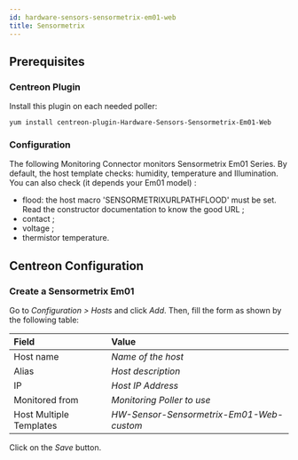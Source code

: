 ```yaml
---
id: hardware-sensors-sensormetrix-em01-web
title: Sensormetrix
---
```


## Prerequisites

### Centreon Plugin

Install this plugin on each needed poller:

``` shell
yum install centreon-plugin-Hardware-Sensors-Sensormetrix-Em01-Web
```

### Configuration

The following Monitoring Connector monitors Sensormetrix Em01 Series. By default, the
host template checks: humidity, temperature and Illumination. You can also check
(it depends your Em01 model) :

  - flood: the host macro 'SENSORMETRIXURLPATHFLOOD' must be set. Read the
    constructor documentation to know the good URL ;
  - contact ;
  - voltage ;
  - thermistor temperature.

## Centreon Configuration

### Create a Sensormetrix Em01

Go to *Configuration \> Hosts* and click *Add*. Then, fill the form as shown by
the following table:

| Field                                | Value                                    |
| :----------------------------------- | :--------------------------------------- |
| Host name                            | *Name of the host*                       |
| Alias                                | *Host description*                       |
| IP                                   | *Host IP Address*                        |
| Monitored from                       | *Monitoring Poller to use*               |
| Host Multiple Templates              | *HW-Sensor-Sensormetrix-Em01-Web-custom* |

Click on the *Save* button.
